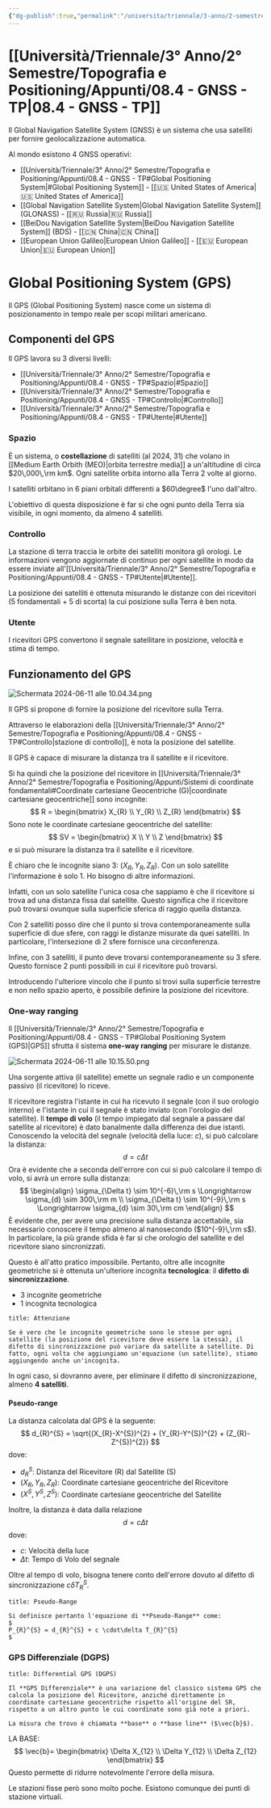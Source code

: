 ```yaml
---
{"dg-publish":true,"permalink":"/universita/triennale/3-anno/2-semestre/topografia-e-positioning/appunti/08-4-gnss-tp/","tags":["UNI"]}
---
```


# [[Università/Triennale/3° Anno/2° Semestre/Topografia e Positioning/Appunti/08.4 - GNSS - TP\|08.4 - GNSS - TP]]

Il Global Navigation Satellite System (GNSS) è un sistema che usa satelliti per fornire geolocalizzazione automatica.

Al mondo esistono 4 GNSS operativi:
- [[Università/Triennale/3° Anno/2° Semestre/Topografia e Positioning/Appunti/08.4 - GNSS - TP#Global Positioning System\|#Global Positioning System]] - [[🇺🇸 United States of America\|🇺🇸 United States of America]] 
- [[Global Navigation Satellite System\|Global Navigation Satellite System]] (GLONASS) - [[🇷🇺 Russia\|🇷🇺 Russia]]
- [[BeiDou Navigation Satellite System\|BeiDou Navigation Satellite System]] (BDS) - [[🇨🇳 China\|🇨🇳 China]]
- [[European Union Galileo\|European Union Galileo]] - [[🇪🇺 European Union\|🇪🇺 European Union]]

# Global Positioning System (GPS)

Il GPS (Global Positioning System) nasce come un sistema di posizionamento in tempo reale per scopi militari americano.

## Componenti del GPS

Il GPS lavora su 3 diversi livelli:
- [[Università/Triennale/3° Anno/2° Semestre/Topografia e Positioning/Appunti/08.4 - GNSS - TP#Spazio\|#Spazio]]
- [[Università/Triennale/3° Anno/2° Semestre/Topografia e Positioning/Appunti/08.4 - GNSS - TP#Controllo\|#Controllo]]
- [[Università/Triennale/3° Anno/2° Semestre/Topografia e Positioning/Appunti/08.4 - GNSS - TP#Utente\|#Utente]]
### Spazio

È un sistema, o **costellazione** di satelliti (al 2024, 31) che volano in [[Medium Earth Orbith (MEO)\|orbita terrestre media]] a un'altitudine di circa $20\,000\,\rm km$. Ogni satellite orbita intorno alla Terra 2 volte al giorno.

I satelliti orbitano in 6 piani orbitali differenti a $60\degree$ l'uno dall'altro.

L'obiettivo di questa disposizione è far si che ogni punto della Terra sia visibile, in ogni momento, da almeno 4 satelliti.

### Controllo

La stazione di terra traccia le orbite dei satelliti monitora gli orologi. Le informazioni vengono aggiornate di continuo per ogni satellite in modo da essere inviate all'[[Università/Triennale/3° Anno/2° Semestre/Topografia e Positioning/Appunti/08.4 - GNSS - TP#Utente\|#Utente]].

La posizione dei satelliti è ottenuta misurando le distanze con dei ricevitori (5 fondamentali + 5 di scorta) la cui posizione sulla Terra è ben nota.

### Utente

I ricevitori GPS convertono il segnale satellitare in posizione, velocità e stima di tempo.

## Funzionamento del GPS

![Schermata 2024-06-11 alle 10.04.34.png](/img/user/Schermata%202024-06-11%20alle%2010.04.34.png)

Il GPS si propone di fornire la posizione del ricevitore sulla Terra.

Attraverso le elaborazioni della [[Università/Triennale/3° Anno/2° Semestre/Topografia e Positioning/Appunti/08.4 - GNSS - TP#Controllo\|stazione di controllo]], è nota la posizione del satellite.

Il GPS è capace di misurare la distanza tra il satellite e il ricevitore.

Si ha quindi che la posizione del ricevitore in [[Università/Triennale/3° Anno/2° Semestre/Topografia e Positioning/Appunti/Sistemi di coordinate fondamentali#Coordinate cartesiane Geocentriche (G)\|coordinate cartesiane geocentriche]] sono incognite:
$$
R =
\begin{bmatrix}
X_{R} \\
Y_{R} \\
Z_{R}
\end{bmatrix}
$$
Sono note le coordinate cartesiane geocentriche del satellite:
$$
SV = 
\begin{bmatrix}
X \\
Y \\
Z
\end{bmatrix}
$$
e si può misurare la distanza tra il satellite e il ricevitore.

È chiaro che le incognite siano 3: $(X_{R}, Y_{R}, Z_{R})$. Con un solo satellite l'informazione è solo 1. Ho bisogno di altre informazioni.

Infatti, con un solo satellite l'unica cosa che sappiamo è che il ricevitore si trova ad una distanza fissa dal satellite. Questo significa che il ricevitore può trovarsi ovunque sulla superficie sferica di raggio quella distanza.

Con 2 satelliti posso dire che il punto si trova contemporaneamente sulla superficie di due sfere, con raggi le distanze misurate da quei satelliti. In particolare, l'intersezione di 2 sfere fornisce una circonferenza.

Infine, con 3 satelliti, il punto deve trovarsi contemporaneamente su 3 sfere. Questo fornisce 2 punti possibili in cui il ricevitore può trovarsi.

Introducendo l'ulteriore vincolo che il punto si trovi sulla superficie terrestre e non nello spazio aperto, è possibile definire la posizione del ricevitore.

### One-way ranging

Il [[Università/Triennale/3° Anno/2° Semestre/Topografia e Positioning/Appunti/08.4 - GNSS - TP#Global Positioning System (GPS)\|GPS]] sfrutta il sistema **one-way ranging** per misurare le distanze.

![Schermata 2024-06-11 alle 10.15.50.png](/img/user/Schermata%202024-06-11%20alle%2010.15.50.png)

Una sorgente attiva (il satellite) emette un segnale radio e un componente passivo (il ricevitore) lo riceve.

Il ricevitore registra l'istante in cui ha ricevuto il segnale (con il suo orologio interno) e l'istante in cui il segnale è stato inviato (con l'orologio del satellite). Il **tempo di volo** (il tempo impiegato dal segnale a passare dal satellite al ricevitore) è dato banalmente dalla differenza dei due istanti. Conoscendo la velocità del segnale (velocità della luce: $c$), si può calcolare la distanza:
$$
d = c \Delta t
$$
Ora è evidente che a seconda dell'errore con cui si può calcolare il tempo di volo, si avrà un errore sulla distanza:
$$
\begin{align}
\sigma_{\Delta t} \sim 10^{-6}\,\rm s \Longrightarrow \sigma_{d} \sim 300\,\rm m \\
\sigma_{\Delta t} \sim 10^{-9}\,\rm s \Longrightarrow \sigma_{d} \sim 30\,\rm cm
\end{align}
$$
È evidente che, per avere una precisione sulla distanza accettabile, sia necessario conoscere il tempo almeno al nanosecondo ($10^{-9}\,\rm s$). In particolare, la più grande sfida è far si che orologio del satellite e del ricevitore siano sincronizzati.

Questo è all'atto pratico impossibile. Pertanto, oltre alle incognite geometriche si è ottenuta un'ulteriore incognita **tecnologica**: il **difetto di sincronizzazione**.
- 3 incognite geometriche
- 1 incognita tecnologica

```ad-attention
title: Attenzione

Se è vero che le incognite geometriche sono le stesse per ogni satellite (la posizione del ricevitore deve essere la stessa), il difetto di sincronizzazione può variare da satellite a satellite. Di fatto, ogni volta che aggiungiamo un'equazione (un satellite), stiamo aggiungendo anche un'incognita.

```

In ogni caso, si dovranno avere, per eliminare il difetto di sincronizzazione, almeno **4 satelliti**.

#### Pseudo-range

La distanza calcolata dal GPS è la seguente:
$$
d_{R}^{S} = \sqrt{(X_{R}-X^{S})^{2} + (Y_{R}-Y^{S})^{2} + (Z_{R}-Z^{S})^{2}}
$$
dove:
- $d_{R}^{S}:$ Distanza del Ricevitore (R) dal Satellite (S)
- $(X_{R}, Y_{R}, Z_{R}):$ Coordinate cartesiane geocentriche del Ricevitore
- $(X^{S}, Y^{S}, Z^{S}):$ Coordinate cartesiane geocentriche del Satellite

Inoltre, la distanza è data dalla relazione
$$
d = c\Delta t
$$
dove:
- $c:$ Velocità della luce
- $\Delta t:$ Tempo di Volo del segnale

Oltre al tempo di volo, bisogna tenere conto dell'errore dovuto al difetto di sincronizzazione $c\delta T_{R}^{S}$.

```ad-Teo
title: Pseudo-Range

Si definisce pertanto l'equazione di **Pseudo-Range** come:
$
P_{R}^{S} = d_{R}^{S} + c \cdot\delta T_{R}^{S}
$

```

### GPS Differenziale (DGPS)

```ad-Definizione
title: Differential GPS (DGPS)

Il **GPS Differenziale** è una variazione del classico sistema GPS che calcola la posizione del Ricevitore, anziché direttamente in coordinate cartesiane geocentriche rispetto all'origine del SR, rispetto a un altro punto le cui coordinate sono già note a priori.

La misura che trovo è chiamata **base** o **base line** ($\vec{b}$).

```

LA BASE:
$$
\vec{b}=
\begin{bmatrix}
\Delta X_{12} \\
\Delta Y_{12} \\
\Delta Z_{12} 
\end{bmatrix}
$$
Questo permette di ridurre notevolmente l'errore della misura.

Le stazioni fisse però sono molto poche. Esistono comunque dei punti di stazione virtuali.

